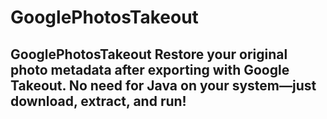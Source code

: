 # GooglePhotosTakeout
## GooglePhotosTakeout  Restore your original photo metadata after exporting with Google Takeout.   No need for Java on your system—just download, extract, and run!
